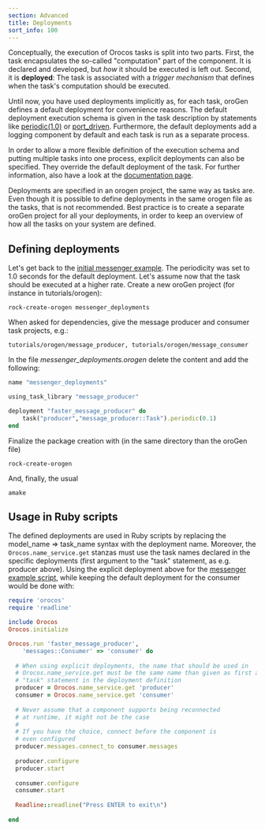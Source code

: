 ```yaml
---
section: Advanced
title: Deployments
sort_info: 100
---
```


Conceptually, the execution of Orocos tasks is split into two parts. First, the
task encapsulates the so-called "computation" part of the component. It is
declared and developed, but _how_ it should be executed is left out. Second, it
is __deployed__: The task is associated with a _trigger mechanism_ that defines
when the task's computation should be executed.

Until now, you have used deployments implicitly as, for each task, oroGen
defines a default deployment for convenience reasons. The default deployment
execution schema is given in the task description by statements like
[periodic(1.0)](../tutorials/110_basics_create_component.html) or
[port_driven](../tutorials/130_basics_connect_components.html).
Furthermore, the default deployments add a logging component by default and each
task is run as a separate process.

In order to allow a more flexible definition of the execution schema and putting multiple
tasks into one process, explicit deployments can also be specified. They
override the default deployment of the task. For further information, also have a look at the
[documentation page](../orogen/deployment.html).

Deployments are specified in an orogen project, the same way as tasks are.
Even though it is possible to define deployments in the same orogen file as the
tasks, that is not recommended. Best practice is to create a separate oroGen
project for all your deployments, in order to keep an overview of how all the
tasks on your system are defined.

Defining deployments
--------------------

Let's get back to the [initial messenger example](../tutorials/110_basics_create_component.html).
The periodicity was set to 1.0 seconds for the default deployment. Let's assume
now that the task should be executed at a higher rate. Create a new oroGen
project (for instance in tutorials/orogen):

~~~ text
rock-create-orogen messenger_deployments
~~~

When asked for dependencies, give the message producer and consumer task projects, e.g.:

~~~ text
tutorials/orogen/message_producer, tutorials/orogen/message_consumer
~~~

In the file *messenger_deployments.orogen* delete the content and add the following:

~~~ ruby
name "messenger_deployments"

using_task_library "message_producer"

deployment "faster_message_producer" do 
    task("producer","message_producer::Task").periodic(0.1)
end
~~~

Finalize the package creation with (in the same directory than the oroGen file)

~~~
rock-create-orogen
~~~

And, finally, the usual

~~~ text
amake
~~~

Usage in Ruby scripts
---------------------
The defined deployments are used in Ruby scripts by replacing the model_name =>
task_name syntax with the deployment name. Moreover, the `Orocos.name_service.get` stanzas
must use the task names declared in the specific deployments (first argument to
the "task" statement, as e.g. producer above). Using the explicit deployment above
for the [messenger example
script](../tutorials/130_basics_connect_components.html), while keeping the default
deployment for the consumer would be done with:

~~~ ruby
require 'orocos'
require 'readline'

include Orocos
Orocos.initialize

Orocos.run 'faster_message_producer',
    'messages::Consumer' => 'consumer' do  
  
  # When using explicit deployments, the name that should be used in
  # Orocos.name_service.get must be the same name than given as first argument of the
  # "task" statement in the deployment definition
  producer = Orocos.name_service.get 'producer'
  consumer = Orocos.name_service.get 'consumer'
  
  # Never assume that a component supports being reconnected
  # at runtime, it might not be the case
  #
  # If you have the choice, connect before the component is
  # even configured
  producer.messages.connect_to consumer.messages
  
  producer.configure
  producer.start
  
  consumer.configure
  consumer.start
  
  Readline::readline("Press ENTER to exit\n")
 
end
~~~

